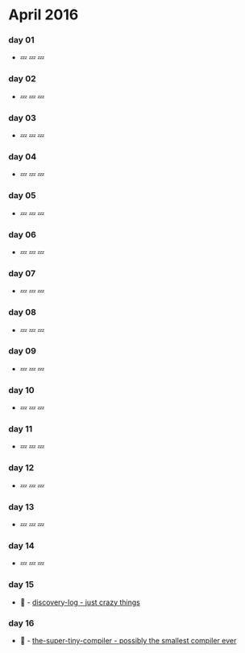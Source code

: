 # April 2016

### day 01
- :zzz: :zzz: :zzz:

### day 02
- :zzz: :zzz: :zzz:

### day 03
- :zzz: :zzz: :zzz:

### day 04
- :zzz: :zzz: :zzz:

### day 05
- :zzz: :zzz: :zzz:

### day 06
- :zzz: :zzz: :zzz:

### day 07
- :zzz: :zzz: :zzz:

### day 08
- :zzz: :zzz: :zzz:

### day 09
- :zzz: :zzz: :zzz:

### day 10
- :zzz: :zzz: :zzz:

### day 11
- :zzz: :zzz: :zzz:

### day 12
- :zzz: :zzz: :zzz:

### day 13
- :zzz: :zzz: :zzz:

### day 14
- :zzz: :zzz: :zzz:

### day 15
- :lollipop: - [discovery-log - just crazy things](https://github.com/fbeegle/discovery-log)

### day 16
- :wrench: - [the-super-tiny-compiler - possibly the smallest compiler ever](https://github.com/thejameskyle/the-super-tiny-compiler)
